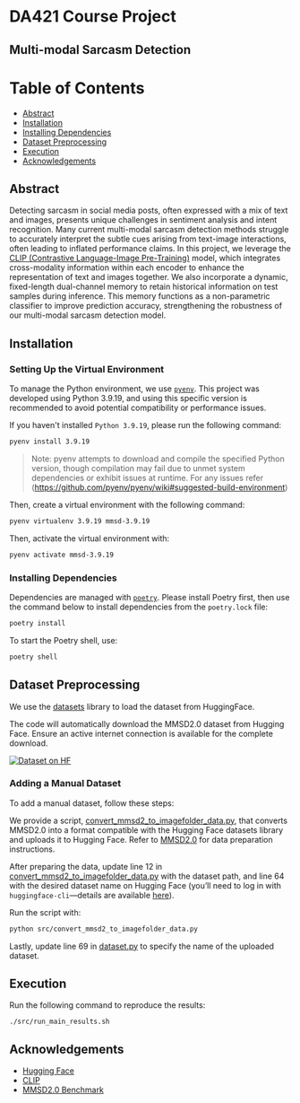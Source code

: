 # DA421 Course Project
## Multi-modal Sarcasm Detection

# Table of Contents

- [Abstract](#abstract)
- [Installation](#installation)
- [Installing Dependencies](#installing-dependencies)
- [Dataset Preprocessing](#dataset-preprocessing)
- [Execution](#execution)
- [Acknowledgements](#acknowledgements)

## Abstract

Detecting sarcasm in social media posts, often expressed with a mix of text and images, presents unique challenges in sentiment analysis and intent recognition. Many current multi-modal sarcasm detection methods struggle to accurately interpret the subtle cues arising from text-image interactions, often leading to inflated performance claims. In this project, we leverage the [CLIP (Contrastive Language-Image Pre-Training)](https://arxiv.org/abs/2103.00020v1) model, which integrates cross-modality information within each encoder to enhance the representation of text and images together. We also incorporate a dynamic, fixed-length dual-channel memory to retain historical information on test samples during inference. This memory functions as a non-parametric classifier to improve prediction accuracy, strengthening the robustness of our multi-modal sarcasm detection model.


## Installation

### Setting Up the Virtual Environment

To manage the Python environment, we use [`pyenv`](https://github.com/pyenv). This project was developed using Python 3.9.19, and using this specific version is recommended to avoid potential compatibility or performance issues.

If you haven't installed `Python 3.9.19`, please run the following command:

```bash
pyenv install 3.9.19
```

> Note: pyenv attempts to download and compile the specified Python version, though compilation may fail due to unmet system dependencies or exhibit issues at runtime.
> For any issues refer (https://github.com/pyenv/pyenv/wiki#suggested-build-environment)

Then, create a virtual environment with the following command:

```bash
pyenv virtualenv 3.9.19 mmsd-3.9.19
```

Then, activate the virtual environment with:

```bash
pyenv activate mmsd-3.9.19
```

### Installing Dependencies

Dependencies are managed with [`poetry`](https://python-poetry.org/). Please install Poetry first, then use the command below to install dependencies from the `poetry.lock` file:

```bash
poetry install
```

To start the Poetry shell, use:

```bash
poetry shell
```

## Dataset Preprocessing

We use the [datasets](https://huggingface.co/docs/datasets/en/index) library to load the dataset from HuggingFace.

The code will automatically download the MMSD2.0 dataset from Hugging Face. Ensure an active internet connection is available for the complete download.

[![Dataset on HF](https://huggingface.co/datasets/huggingface/badges/resolve/main/dataset-on-hf-sm.svg)](https://huggingface.co/datasets/coderchen01/MMSD2.0/)

### Adding a Manual Dataset

To add a manual dataset, follow these steps:

We provide a script, [convert_mmsd2_to_imagefolder_data.py](./src/convert_mmsd2_to_imagefolder_data.py), that converts MMSD2.0 into a format compatible with the Hugging Face datasets library and uploads it to Hugging Face. Refer to [MMSD2.0](https://github.com/JoeYing1019/MMSD2.0?tab=readme-ov-file) for data preparation instructions.

After preparing the data, update line 12 in [convert_mmsd2_to_imagefolder_data.py](./src/convert_mmsd2_to_imagefolder_data.py) with the dataset path, and line 64 with the desired dataset name on Hugging Face (you’ll need to log in with `huggingface-cli`—details are available [here](https://huggingface.co/docs/datasets/en/upload_dataset#upload-with-python)).

Run the script with:

```bash
python src/convert_mmsd2_to_imagefolder_data.py
```

Lastly, update line 69 in [dataset.py](./src/dataset.py) to specify the name of the uploaded dataset.

## Execution

Run the following command to reproduce the results:

```shell
./src/run_main_results.sh
```


## Acknowledgements

- [Hugging Face](https://huggingface.co/)
- [CLIP](https://github.com/openai/CLIP)
- [MMSD2.0 Benchmark](https://github.com/JoeYing1019/MMSD2.0?tab=readme-ov-file)